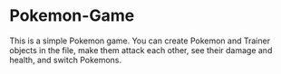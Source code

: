 # Pokemon-Game

This is a simple Pokemon game. You can create Pokemon and Trainer objects in the file, make them attack each other, see their damage and health, and switch Pokemons.
